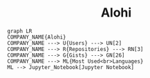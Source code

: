 <h1 align="center">Alohi</h1>

```mermaid
graph LR
COMPANY_NAME{Alohi}
COMPANY_NAME ---> U{Users} ---> UN[2]
COMPANY_NAME ---> R{Repositories} ---> RN[3]
COMPANY_NAME ---> G{Gists} ---> GN[26]
COMPANY_NAME ---> ML{Most Used<br>Languages}
ML --> Jupyter_Notebook[Jupyter Notebook]
```
